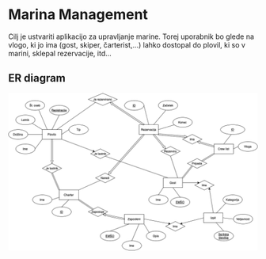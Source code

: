 # Marina Management
Cilj je ustvariti aplikacijo za upravljanje marine. Torej uporabnik bo glede na vlogo, ki jo ima (gost, skiper, čarterist,...) lahko dostopal do plovil, ki so v marini, sklepal rezervacije, itd...

## ER diagram
![ER diagram](Marina_ER.png)
